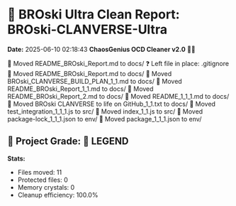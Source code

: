 # 🧹 BROski Ultra Clean Report: BROski-CLANVERSE-Ultra
**Date:** 2025-06-10 02:18:43
**ChaosGenius OCD Cleaner v2.0** 🧠💜

📁 Moved README_BROski_Report.md to docs/
❓ Left file in place: .gitignore
📁 Moved README_BROski_Report.md to docs/
📁 Moved BROski_CLANVERSE_BUILD_PLAN_1_1.md to docs/
📁 Moved README_BROski_Report_1_1.md to docs/
📁 Moved README_BROski_Report_2.md to docs/
📁 Moved README_1_1_1.md to docs/
📁 Moved BROski CLANVERSE to life on GitHub_1_1.txt to docs/
📁 Moved test_integration_1_1_1.js to src/
📁 Moved index_1_1.js to src/
📁 Moved package-lock_1_1_1.json to env/
📁 Moved package_1_1_1.json to env/

## 🧠 Project Grade: 💯 LEGEND
**Stats:**
- Files moved: 11
- Protected files: 0
- Memory crystals: 0
- Cleanup efficiency: 100.0%